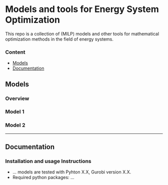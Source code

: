 # Models and tools for Energy System Optimization
This repo is a collection of (MILP) models and other tools for mathematical optimization methods in the field of energy systems.

### Content

- [Models](./README.md#models)
- [Documentation](./README.md#documentation)


## Models

### Overview

### Model 1

### Model 2

---

## Documentation 

### Installation and usage Instructions
- ... models are tested with Pyhton X.X, Gurobi version X.X.
- Required python packages: ...

<!---## References
[comment]: #
-   [Majewski2017] D.E. Majewski, M. Wirtz, M. Lampe, A. Bardow: 
    Robust multi-objective optimization for sustainable design of distributed energy supply systems.
    *Computers & Chemical Engineering*, Volume 102, Pages 26-39, 2017.

---

### Other
    Example Text

### Feedback
All bugs, feature requests and feedback are welcome.

### Coordinator
Marco Wirtz, Institute for Energy Efficient Buildings and Indoor Climate, RWTH Aachen Unviersity, Germany [(contact)](http://www.ebc.eonerc.rwth-aachen.de/cms/E-ON-ERC-EBC/Das-Institut/Mitarbeiter/Team6/~poet/Wirtz-Marco/?allou=1&lidx=1)

